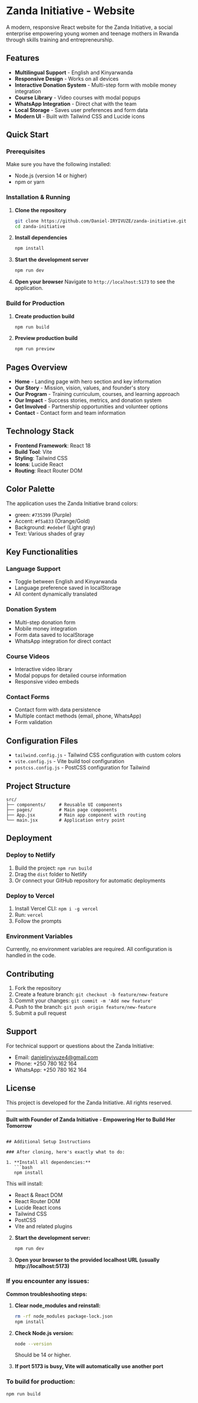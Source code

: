 # Zanda Initiative - Website

A modern, responsive React website for the Zanda Initiative, a social enterprise empowering young women and teenage mothers in Rwanda through skills training and entrepreneurship.

## Features

- **Multilingual Support** - English and Kinyarwanda
- **Responsive Design** - Works on all devices
- **Interactive Donation System** - Multi-step form with mobile money integration
- **Course Library** - Video courses with modal popups
- **WhatsApp Integration** - Direct chat with the team
- **Local Storage** - Saves user preferences and form data
- **Modern UI** - Built with Tailwind CSS and Lucide icons

## Quick Start

### Prerequisites

Make sure you have the following installed:

- Node.js (version 14 or higher)
- npm or yarn

### Installation & Running

1. **Clone the repository**

   ```bash
   git clone https://github.com/Daniel-IRYIVUZE/zanda-initiative.git
   cd zanda-initiative
   ```

2. **Install dependencies**

   ```bash
   npm install
   ```

3. **Start the development server**

   ```bash
   npm run dev
   ```

4. **Open your browser**
   Navigate to `http://localhost:5173` to see the application.

### Build for Production

1. **Create production build**

   ```bash
   npm run build
   ```

2. **Preview production build**
   ```bash
   npm run preview
   ```

## Pages Overview

- **Home** - Landing page with hero section and key information
- **Our Story** - Mission, vision, values, and founder's story
- **Our Program** - Training curriculum, courses, and learning approach
- **Our Impact** - Success stories, metrics, and donation system
- **Get Involved** - Partnership opportunities and volunteer options
- **Contact** - Contact form and team information

## Technology Stack

- **Frontend Framework**: React 18
- **Build Tool**: Vite
- **Styling**: Tailwind CSS
- **Icons**: Lucide React
- **Routing**: React Router DOM

## Color Palette

The application uses the Zanda Initiative brand colors:

- green: `#735399` (Purple)
- Accent: `#f5a833` (Orange/Gold)
- Background: `#edebef` (Light gray)
- Text: Various shades of gray

## Key Functionalities

### Language Support

- Toggle between English and Kinyarwanda
- Language preference saved in localStorage
- All content dynamically translated

### Donation System

- Multi-step donation form
- Mobile money integration
- Form data saved to localStorage
- WhatsApp integration for direct contact

### Course Videos

- Interactive video library
- Modal popups for detailed course information
- Responsive video embeds

### Contact Forms

- Contact form with data persistence
- Multiple contact methods (email, phone, WhatsApp)
- Form validation

## Configuration Files

- `tailwind.config.js` - Tailwind CSS configuration with custom colors
- `vite.config.js` - Vite build tool configuration
- `postcss.config.js` - PostCSS configuration for Tailwind

## Project Structure

```
src/
├── components/     # Reusable UI components
├── pages/          # Main page components
├── App.jsx         # Main app component with routing
└── main.jsx        # Application entry point
```

## Deployment

### Deploy to Netlify

1. Build the project: `npm run build`
2. Drag the `dist` folder to Netlify
3. Or connect your GitHub repository for automatic deployments

### Deploy to Vercel

1. Install Vercel CLI: `npm i -g vercel`
2. Run: `vercel`
3. Follow the prompts

### Environment Variables

Currently, no environment variables are required. All configuration is handled in the code.

## Contributing

1. Fork the repository
2. Create a feature branch: `git checkout -b feature/new-feature`
3. Commit your changes: `git commit -m 'Add new feature'`
4. Push to the branch: `git push origin feature/new-feature`
5. Submit a pull request

## Support

For technical support or questions about the Zanda Initiative:

- Email: danieliryivuze4@gmail.com
- Phone: +250 780 162 164
- WhatsApp: +250 780 162 164

## License

This project is developed for the Zanda Initiative. All rights reserved.

---

**Built with Founder of Zanda Initiative - Empowering Her to Build Her Tomorrow**

````

## Additional Setup Instructions

### After cloning, here's exactly what to do:

1. **Install all dependencies:**
   ```bash
   npm install
````

This will install:

- React & React DOM
- React Router DOM
- Lucide React icons
- Tailwind CSS
- PostCSS
- Vite and related plugins

2. **Start the development server:**

   ```bash
   npm run dev
   ```

3. **Open your browser to the provided localhost URL (usually http://localhost:5173)**

### If you encounter any issues:

**Common troubleshooting steps:**

1. **Clear node_modules and reinstall:**

   ```bash
   rm -rf node_modules package-lock.json
   npm install
   ```

2. **Check Node.js version:**

   ```bash
   node --version
   ```

   Should be 14 or higher.

3. **If port 5173 is busy, Vite will automatically use another port**

### To build for production:

```bash
npm run build
```
